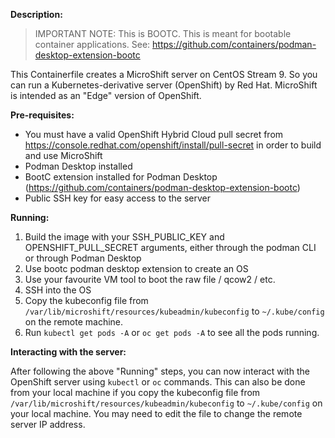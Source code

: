  **Description:**
 > IMPORTANT NOTE: This is BOOTC. This is meant for bootable container applications. See: https://github.com/containers/podman-desktop-extension-bootc

 This Containerfile creates a MicroShift server on CentOS Stream 9. So you can run a Kubernetes-derivative server (OpenShift) by Red Hat. MicroShift is intended as an "Edge" version of OpenShift.
 
 **Pre-requisites:**
 * You must have a valid OpenShift Hybrid Cloud pull secret from https://console.redhat.com/openshift/install/pull-secret in order to build and use MicroShift
 * Podman Desktop installed
 * BootC extension installed for Podman Desktop (https://github.com/containers/podman-desktop-extension-bootc)
 * Public SSH key for easy access to the server

 **Running:**
 1. Build the image with your SSH_PUBLIC_KEY and OPENSHIFT_PULL_SECRET arguments, either through the podman CLI or through Podman Desktop
 2. Use bootc podman desktop extension to create an OS
 3. Use your favourite VM tool to boot the raw file / qcow2 / etc.
 4. SSH into the OS
 5. Copy the kubeconfig file from `/var/lib/microshift/resources/kubeadmin/kubeconfig` to `~/.kube/config` on the remote machine.
 6. Run `kubectl get pods -A` or `oc get pods -A` to see all the pods running.

 **Interacting with the server:**
 
 After following the above "Running" steps, you can now interact with the OpenShift server using `kubectl` or `oc` commands. This can also be done from your local machine if you
 copy the kubeconfig file from `/var/lib/microshift/resources/kubeadmin/kubeconfig` to `~/.kube/config` on your local machine. You may need to edit the file to change the remote server IP address.
